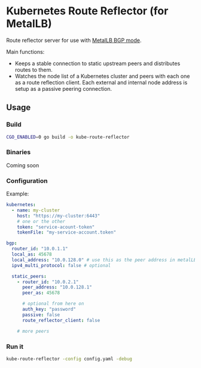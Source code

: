 # Kubernetes Route Reflector (for MetalLB)

Route reflector server for use with [MetalLB BGP mode](https://metallb.universe.tf/concepts/bgp/).

Main functions:
- Keeps a stable connection to static upstream peers and distributes routes to them.
- Watches the node list of a Kubernetes cluster and peers with each one as a route reflection client. Each external and internal node address is setup as a passive peering connection.

## Usage

### Build

```sh
CGO_ENABLED=0 go build -o kube-route-reflector
```

### Binaries

Coming soon

### Configuration

Example:

```yaml
kubernetes:
  - name: my-cluster
    host: "https://my-cluster:6443"
    # one or the other
    token: "service-acount-token"
    tokenFile: "my-service-account.token"

bgp:
  router_id: "10.0.1.1"
  local_as: 45678
  local_address: "10.0.128.0" # use this as the peer address in metalLB
  ipv4_multi_protocol: false # optional

  static_peers:
    - router_id: "10.0.2.1"
      peer_address: "10.0.128.1"
      peer_as: 45678

      # optional from here on
      auth_key: "password"
      passive: false
      route_reflector_client: false

    # more peers
```

### Run it

```sh
kube-route-reflector -config config.yaml -debug
```
